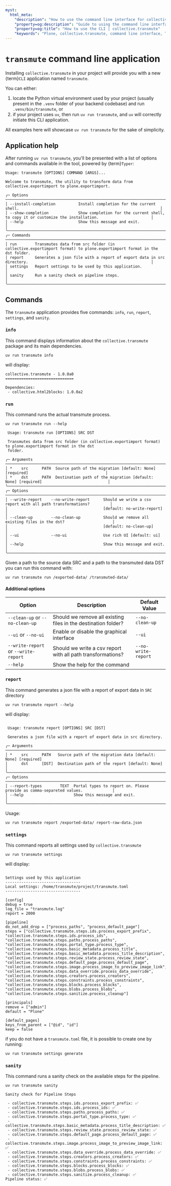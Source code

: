 ```yaml
---
myst:
  html_meta:
    "description": "How to use the command line interface for collective.transmute, including commands, options, and server endpoints."
    "property=og:description": "Guide to using the command line interface and block converters in collective.transmute."
    "property=og:title": "How to use the CLI | collective.transmute"
    "keywords": "Plone, collective.transmute, command line interface, Typer, Volto, migration, guide"
---
```


# `transmute` command line application

Installing `collective.transmute` in your project will provide you with a new {term}`CLI` application named `transmute`.

You can either:

1.  locate the Python virtual environment used by your project (usually present in the `.venv` folder of your backend codebase) and run `.venv/bin/transmute`, or
1.  if your project uses `uv`, then run `uv run transmute`, and `uv` will correctly initiate this CLI application.

All examples here will showcase `uv run transmute` for the sake of simplicity.


## Application help

After running `uv run transmute`, you'll be presented with a list of options and commands available in the tool, powered by {term}`Typer`:

```console
Usage: transmute [OPTIONS] COMMAND [ARGS]...

Welcome to transmute, the utility to transform data from collective.exportimport to plone.exportimport.

╭─ Options ────────────────────────────────────────────────────────────────────────────────────────────────────────────────────────────╮
│ --install-completion          Install completion for the current shell.                                                              │
│ --show-completion             Show completion for the current shell, to copy it or customize the installation.                       │
│ --help                        Show this message and exit.                                                                            │
╰──────────────────────────────────────────────────────────────────────────────────────────────────────────────────────────────────────╯
╭─ Commands ───────────────────────────────────────────────────────────────────────────────────────────────────────────────────────────╮
│ run        Transmutes data from src folder (in collective.exportimport format) to plone.exportimport format in the dst folder.       │
│ report     Generates a json file with a report of export data in src directory.                                                      │
│ settings   Report settings to be used by this application.                                                                           │
│ sanity     Run a sanity check on pipeline steps.                                                                                     │
╰──────────────────────────────────────────────────────────────────────────────────────────────────────────────────────────────────────╯
```

## Commands

The `transmute` application provides five commands: `info`, `run`, `report`, `settings`, and `sanity`.


### `info`

This command displays information about the `collective.transmute` package and its main dependencies.

```shell
uv run transmute info
```

will display:

```console
collective.transmute - 1.0.0a0
==============================

Dependencies:
 - collective.html2blocks: 1.0.0a2
```

### `run`

This command runs the actual transmute process.
```shell
uv run transmute run --help
```

```console
 Usage: transmute run [OPTIONS] SRC DST

 Transmutes data from src folder (in collective.exportimport format) to plone.exportimport format in the dst
 folder.

╭─ Arguments ──────────────────────────────────────────────────────────────────────────────────────────────────╮
│ *    src      PATH  Source path of the migration [default: None] [required]                                  │
│ *    dst      PATH  Destination path of the migration [default: None] [required]                             │
╰──────────────────────────────────────────────────────────────────────────────────────────────────────────────╯
╭─ Options ────────────────────────────────────────────────────────────────────────────────────────────────────╮
│ --write-report    --no-write-report      Should we write a csv report with all path transformations?         │
│                                          [default: no-write-report]                                          │
│ --clean-up        --no-clean-up          Should we remove all existing files in the dst?                     │
│                                          [default: no-clean-up]                                              │
│ --ui              --no-ui                Use rich UI [default: ui]                                           │
│ --help                                   Show this message and exit.                                         │
╰──────────────────────────────────────────────────────────────────────────────────────────────────────────────╯
```

Given a path to the source data SRC and a path to the transmuted data DST you can run this command with:

```shell
uv run transmute run /exported-data/ /transmuted-data/
```

#### Additional options

| Option | Description | Default Value |
| --- | --- | --- |
| `--clean-up` or `--no-clean-up` | Should we remove all existing files in the destination folder? |  `--no-clean-up` |
| `--ui` or `--no-ui` | Enable or disable the graphical interface | `--ui` |
| `--write-report` or `--write-report` | Should we write a csv report with all path transformations?  | `--no-write-report` |
| `--help` | Show the help for the command | |

### `report`

This command generates a json file with a report of export data in `SRC` directory

```shell
uv run transmute report --help
```

will display:

```console

 Usage: transmute report [OPTIONS] SRC [DST]

 Generates a json file with a report of export data in src directory.

╭─ Arguments ──────────────────────────────────────────────────────────────────────────────────────────────────╮
│ *    src      PATH   Source path of the migration data [default: None] [required]                            │
│      dst      [DST]  Destination path of the report [default: None]                                          │
╰──────────────────────────────────────────────────────────────────────────────────────────────────────────────╯
╭─ Options ────────────────────────────────────────────────────────────────────────────────────────────────────╮
│ --report-types        TEXT  Portal types to report on. Please provide as comma-separeted values.             │
│ --help                      Show this message and exit.                                                      │
╰──────────────────────────────────────────────────────────────────────────────────────────────────────────────╯
```
Usage:

```shell
uv run transmute report /exported-data/ report-raw-data.json
```

### `settings`

This command reports all settings used by `collective.transmute`

```shell
uv run transmute settings
```

will display:

```console

Settings used by this application
---------------------------------
Local settings: /home/transmute/project/transmute.toml
---------------------------------

[config]
debug = true
log_file = "transmute.log"
report = 2000

[pipeline]
do_not_add_drop = ["process_paths", "process_default_page"]
steps = ["collective.transmute.steps.ids.process_export_prefix", "collective.transmute.steps.ids.process_ids", "collective.transmute.steps.paths.process_paths", "collective.transmute.steps.portal_type.process_type", "collective.transmute.steps.basic_metadata.process_title", "collective.transmute.steps.basic_metadata.process_title_description", "collective.transmute.steps.review_state.process_review_state", "collective.transmute.steps.default_page.process_default_page", "collective.transmute.steps.image.process_image_to_preview_image_link", "collective.transmute.steps.data_override.process_data_override", "collective.transmute.steps.creators.process_creators", "collective.transmute.steps.constraints.process_constraints", "collective.transmute.steps.blocks.process_blocks", "collective.transmute.steps.blobs.process_blobs", "collective.transmute.steps.sanitize.process_cleanup"]

[principals]
remove = ["admin"]
default = "Plone"

[default_pages]
keys_from_parent = ["@id", "id"]
keep = false
```

if you do not have a `transmute.toml` file, it is possible to create one by running:

```shell
uv run transmute settings generate
```

### `sanity`

This command runs a sanity check on the available steps for the pipeline.

```shell
uv run transmute sanity
```

```console
Sanity check for Pipeline Steps

 - collective.transmute.steps.ids.process_export_prefix: ✅
 - collective.transmute.steps.ids.process_ids: ✅
 - collective.transmute.steps.paths.process_paths: ✅
 - collective.transmute.steps.portal_type.process_type: ✅
 - collective.transmute.steps.basic_metadata.process_title_description: ✅
 - collective.transmute.steps.review_state.process_review_state: ✅
 - collective.transmute.steps.default_page.process_default_page: ✅
 - collective.transmute.steps.image.process_image_to_preview_image_link: ✅
 - collective.transmute.steps.data_override.process_data_override: ✅
 - collective.transmute.steps.creators.process_creators: ✅
 - collective.transmute.steps.constraints.process_constraints: ✅
 - collective.transmute.steps.blocks.process_blocks: ✅
 - collective.transmute.steps.blobs.process_blobs: ✅
 - collective.transmute.steps.sanitize.process_cleanup: ✅
Pipeline status: ✅
```
